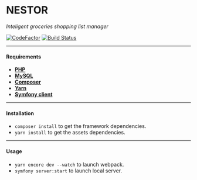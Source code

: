 # NESTOR

*Inteligent groceries shopping list manager*

[![CodeFactor](https://www.codefactor.io/repository/github/lionel-d/nestor/badge/develop)](https://www.codefactor.io/repository/github/lionel-d/nestor/overview/develop)
[![Build Status](https://travis-ci.com/Lionel-D/nestor.svg?branch=develop)](https://travis-ci.com/Lionel-D/nestor)

---

#### Requirements

- **[PHP](https://www.php.net/)**
- **[MySQL](https://www.mysql.com/)**
- **[Composer](https://getcomposer.org/)**
- **[Yarn](https://yarnpkg.com)**
- **[Symfony client](https://symfony.com/download)**

---

#### Installation

- `composer install` to get the framework dependencies.
- `yarn install` to get the assets dependencies.

---

#### Usage

- `yarn encore dev --watch` to launch webpack.
- `symfony server:start` to launch local server.
